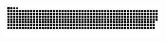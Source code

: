 ![Snake animation](https://github.com/Osipof/osipof/blob/output/github-contribution-grid-snake.svg)
